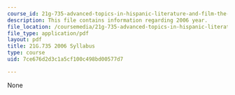 ```yaml
---
course_id: 21g-735-advanced-topics-in-hispanic-literature-and-film-the-films-of-luis-bunuel-fall-2013
description: This file contains information regarding 2006 year.
file_location: /coursemedia/21g-735-advanced-topics-in-hispanic-literature-and-film-the-films-of-luis-bunuel-fall-2013/7ce676d2d3c1a5cf100c498bd00577d7_MIT21G_735F13_2006Syllabus.pdf
file_type: application/pdf
layout: pdf
title: 21G.735 2006 Syllabus
type: course
uid: 7ce676d2d3c1a5cf100c498bd00577d7

---
```

None